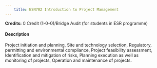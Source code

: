 ```yaml
---
    title: ESN702 Introduction to Project Management
---
```

**Credits:** 0 Credit (1-0-0)/Bridge Audit (for students in ESR programme)



#### Description 
Project initiation and planning, Site and technology selection, Regulatory, permitting and environmental compliance, Project feasibility assessment, Identification and mitigation of risks, Planning execution as well as monitoring of projects, Operation and maintenance of projects.